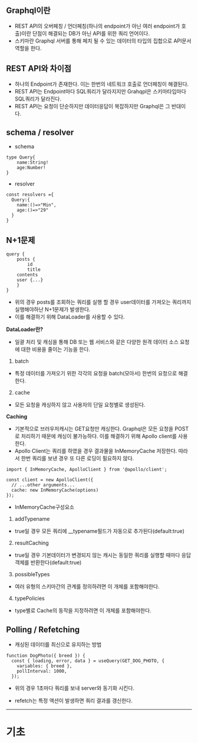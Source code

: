 ## **Graphql이란**

- REST API의 오버페칭 / 언더페칭(하나의 endpoint가 아닌 여러 endpoint가 호출)이란 단점이 해결되는 DB가 아닌 API를 위한 쿼리 언어이다.
- 스키마란 Graphql 서버를 통해 페치 될 수 있는 데이터의 타입의 집합으로 API문서 역할을 한다.

## **REST API와 차이점**

- 하나의 Endpoint가 존재한다. 이는 한번의 네트워크 호출로 언더페칭이 해결된다.
- REST API는 Endpoint마다 SQL쿼리가 달라지지만 Grahqpl은 스키마타입마다 SQL쿼리가 달라진다.
- REST API는 요청이 단순하지만 데이터응답이 복잡하지만 Graphql은 그 반대이다.

## **schema / resolver**

- schema

```
type Query{
    name:String!
    age:Number!
}
```

- resolver

```
const resolvers ={
  Query:{
    name:()=>"Min",
    age:()=>"29"
  }
}
```

## **N+1문제**

```
query {
	posts {
		id
		title
    contents
    user {...}
	}
}
```

- 위의 경우 posts를 조회하는 쿼리를 실행 할 경우 user데이터를 가져오는 쿼리까지 실행해야하난 N+1문제가 발생한다.
- 이를 해결하기 위해 DataLoader를 사용할 수 있다.

**DataLoader란?**

- 일괄 처리 및 캐싱을 통해 DB 또는 웹 서비스와 같은 다양한 원격 데이터 소스 요청에 대한 비용을 줄이는 기능을 한다.

1. batch

- 특정 데이터를 가져오기 위한 각각의 요청을 batch(모아서) 한번의 요청으로 해결한다.

2. cache

- 모든 요청을 캐싱하지 않고 사용자의 단일 요청별로 생성된다.

**Caching**

- 기본적으로 브러우저캐시는 GET요청만 캐싱한다. Graphql은 모든 요청을 POST로 처리하기 때문에 캐싱이 불가능하다. 이를 해결하기 위해 Apollo client를 사용한다.
- Apollo Client는 쿼리를 하였을 경우 결과물을 InMemoryCache 저장한다. 따라서 한번 쿼리를 보낸 경우 또 다른 로딩이 필요하지 않다.

```
import { InMemoryCache, ApolloClient } from '@apollo/client';

const client = new ApolloClient({
  // ...other arguments...
  cache: new InMemoryCache(options)
});
```

- InMemoryCache구성요소

1. addTypename

- true일 경우 모든 쿼리에 \_\_typename필드가 자동으로 추가된다(default:true)

2. resultCaching

- true일 경우 기본데이터가 변경되지 않는 캐시는 동일한 쿼리를 실행할 때마다 응답 객체를 반환한다(default:true)

3. possibleTypes

- 여러 유형의 스키마간의 관계를 정의하려면 이 개체를 포함해야한다.

4. typePolicies

- type별로 Cache의 동작을 지정하려면 이 개체를 포함해야한다.

## **Polling / Refetching**

- 캐싱된 데이터를 최신으로 유지하는 방법

```
function DogPhoto({ breed }) {
  const { loading, error, data } = useQuery(GET_DOG_PHOTO, {
    variables: { breed },
    pollInterval: 1000,
  });
```

- 위의 경우 1초마다 쿼리를 보내 server와 동기화 시킨다.

- refetch는 특정 액션이 발생하면 쿼리 결과를 갱신한다.

---

# **기초**
